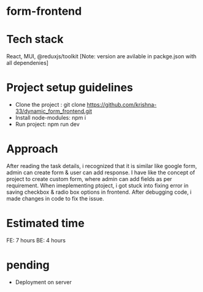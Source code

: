 # form-frontend

# Tech stack #
React, MUI, @reduxjs/toolkit [Note: version are avilable in packge.json with all dependenies]

# Project setup guidelines #
- Clone the project : git clone https://github.com/krishna-33/dynamic_form_frontend.git
- Install node-modules: npm i 
- Run project: npm run dev

# Approach #
After reading the task details, i recognized that it is similar like google form, admin can create form & user can add response. I have like the concept of project to create custom form, where admin can add fields as per requirement.
When imeplementing ptoject, i got stuck into fixing error in saving checkbox & radio box options in frontend. After debugging code, i made changes in code to fix the issue.

# Estimated time #
FE: 7 hours
BE: 4 hours

# pending #
- Deployment on server 

